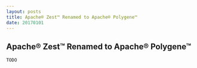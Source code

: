 ```yaml
---
layout: posts
title: Apache® Zest™ Renamed to Apache® Polygene™
date: 20170101
---
```


## Apache® Zest™ Renamed to Apache® Polygene™

    TODO
